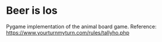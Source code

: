 # Beer is los

Pygame implementation of the animal board game.
Reference: https://www.yourturnmyturn.com/rules/tallyho.php

<!-- ![Screenshot of Marksweeper](https://github.com/stemvork/quickle/blob/master/minesweeper/screenshot.png) -->
